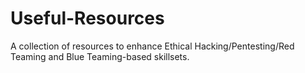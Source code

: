 # Useful-Resources
A collection of resources to enhance Ethical Hacking/Pentesting/Red Teaming and Blue Teaming-based skillsets.
